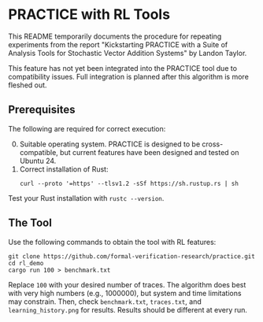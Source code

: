 # PRACTICE with RL Tools

This README temporarily documents the procedure for repeating experiments from the report "Kickstarting PRACTICE with a Suite of Analysis Tools for Stochastic Vector Addition Systems" by Landon Taylor.

This feature has not yet been integrated into the PRACTICE tool due to compatibility issues. Full integration is planned after this algorithm is more fleshed out.

## Prerequisites

The following are required for correct execution:

0. Suitable operating system. PRACTICE is designed to be cross-compatible, but current features have been designed and tested on Ubuntu 24.
1. Correct installation of Rust:
    ```
    curl --proto '=https' --tlsv1.2 -sSf https://sh.rustup.rs | sh
    ```

Test your Rust installation with `rustc --version`.

## The Tool

Use the following commands to obtain the tool with RL features:
```
git clone https://github.com/formal-verification-research/practice.git
cd rl_demo
cargo run 100 > benchmark.txt
```

Replace `100` with your desired number of traces. The algorithm does best with very high numbers (e.g., 1000000), but system and time limitations may constrain.
Then, check `benchmark.txt`, `traces.txt`, and `learning_history.png` for results. Results should be different at every run.

